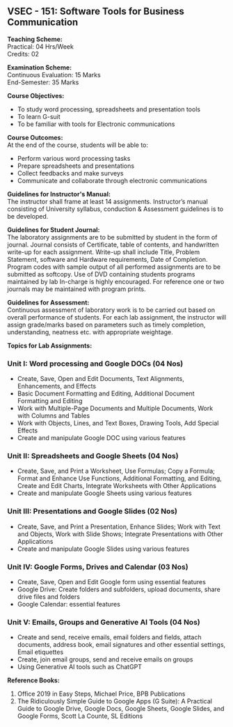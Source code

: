 ## VSEC - 151: Software Tools for Business Communication  

**Teaching Scheme:**  
Practical: 04 Hrs/Week  
Credits: 02  

**Examination Scheme:**  
Continuous Evaluation: 15 Marks  
End-Semester: 35 Marks  

**Course Objectives:**  
- To study word processing, spreadsheets and presentation tools  
- To learn G-suit  
- To be familiar with tools for Electronic communications  

**Course Outcomes:**  
At the end of the course, students will be able to:  
- Perform various word processing tasks  
- Prepare spreadsheets and presentations  
- Collect feedbacks and make surveys  
- Communicate and collaborate through electronic communications  

**Guidelines for Instructor's Manual:**  
The instructor shall frame at least 14 assignments. Instructor’s manual consisting of University syllabus, conduction & Assessment guidelines is to be developed.  

**Guidelines for Student Journal:**  
The laboratory assignments are to be submitted by student in the form of journal. Journal consists of Certificate, table of contents, and handwritten write-up for each assignment. Write-up shall include Title, Problem Statement, software and Hardware requirements, Date of Completion. Program codes with sample output of all performed assignments are to be submitted as softcopy. Use of DVD containing students programs maintained by lab In-charge is highly encouraged. For reference one or two journals may be maintained with program prints.  

**Guidelines for Assessment:**  
Continuous assessment of laboratory work is to be carried out based on overall performance of students. For each lab assignment, the instructor will assign grade/marks based on parameters such as timely completion, understanding, neatness etc. with appropriate weightage.  

**Topics for Lab Assignments:**  

### Unit I: Word processing and Google DOCs (04 Nos)  
- Create, Save, Open and Edit Documents, Text Alignments, Enhancements, and Effects  
- Basic Document Formatting and Editing, Additional Document Formatting and Editing  
- Work with Multiple-Page Documents and Multiple Documents, Work with Columns and Tables  
- Work with Objects, Lines, and Text Boxes, Drawing Tools, Add Special Effects  
- Create and manipulate Google DOC using various features  

### Unit II: Spreadsheets and Google Sheets (04 Nos)  
- Create, Save, and Print a Worksheet, Use Formulas; Copy a Formula; Format and Enhance Use Functions, Additional Formatting, and Editing, Create and Edit Charts, Integrate Worksheets with Other Applications  
- Create and manipulate Google Sheets using various features  

### Unit III: Presentations and Google Slides (02 Nos)  
- Create, Save, and Print a Presentation, Enhance Slides; Work with Text and Objects, Work with Slide Shows; Integrate Presentations with Other Applications  
- Create and manipulate Google Slides using various features  

### Unit IV: Google Forms, Drives and Calendar (03 Nos)  
- Create, Save, Open and Edit Google form using essential features  
- Google Drive: Create folders and subfolders, upload documents, share drive files and folders  
- Google Calendar: essential features  

### Unit V: Emails, Groups and Generative AI Tools (04 Nos)  
- Create and send, receive emails, email folders and fields, attach documents, address book, email signatures and other essential settings, Email etiquettes  
- Create, join email groups, send and receive emails on groups  
- Using Generative AI tools such as ChatGPT  

**Reference Books:**  
1. Office 2019 in Easy Steps, Michael Price, BPB Publications  
2. The Ridiculously Simple Guide to Google Apps (G Suite): A Practical Guide to Google Drive, Google Docs, Google Sheets, Google Slides, and Google Forms, Scott La Counte, SL Editions  
